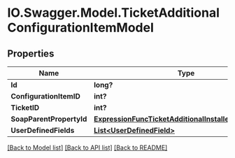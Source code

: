 # IO.Swagger.Model.TicketAdditionalConfigurationItemModel
## Properties

Name | Type | Description | Notes
------------ | ------------- | ------------- | -------------
**Id** | **long?** |  | [optional] 
**ConfigurationItemID** | **int?** |  | [optional] 
**TicketID** | **int?** |  | [optional] 
**SoapParentPropertyId** | [**ExpressionFuncTicketAdditionalInstalledProductInt64**](ExpressionFuncTicketAdditionalInstalledProductInt64.md) |  | [optional] 
**UserDefinedFields** | [**List&lt;UserDefinedField&gt;**](UserDefinedField.md) |  | [optional] 

[[Back to Model list]](../README.md#documentation-for-models) [[Back to API list]](../README.md#documentation-for-api-endpoints) [[Back to README]](../README.md)

